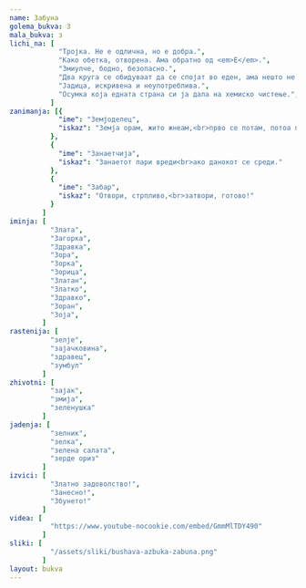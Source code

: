 ```yaml
---
name: Забуна
golema_bukva: З
mala_bukva: з
lichi_na: [
            "Тројка. Не е одлична, но е добра.",
            "Како обетка, отворена. Ама обратно од <em>Е</em>.",
            "Змиулче, бодно, безопасно.",
            "Два круга се обидуваат да се спојат во еден, ама нешто не им успева.",
            "Јадица, искривена и неупотреблива.",
            "Осумка која едната страна си ја дала на хемиско чистење.",
          ]
zanimanja: [{
            "ime": "Земјоделец",
            "iskaz": "Земја орам, жито жнеам,<br>прво се потам, потоа пеам."
          },
          {
            "ime": "Занаетчија",
            "iskaz": "Занаетот пари вреди<br>ако данокот се среди."
          },
          {
            "ime": "Забар",
            "iskaz": "Отвори, стрпливо,<br>затвори, готово!"
          }
        ]
iminja: [
          "Злата",
          "Загорка",
          "Здравка",
          "Зора",
          "Зорка",
          "Зорица",
          "Златан",
          "Златко",
          "Здравко",
          "Зоран",
          "Зоја",
        ]
rastenija: [
          "зелје",
          "зајачковина",
          "здравец",
          "зумбул"
        ]
zhivotni: [
          "зајак",
          "змија",
          "зеленушка"
        ]
jadenja: [
          "зелник",
          "зелка",
          "зелена салата",
          "зерде ориз"
        ]
izvici: [
          "Златно задоволство!",
          "Занесно!",
          "Збунето!"
        ]
videa: [
          "https://www.youtube-nocookie.com/embed/GmmMlTDY490"
        ]
sliki: [
          "/assets/sliki/bushava-azbuka-zabuna.png"
        ]
layout: bukva
---
```


